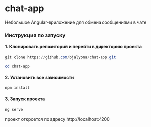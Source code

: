 # chat-app
Небольшое Angular-приложение для обмена сообщениями в чате


### Инструкция по запуску

#### 1. Клонировать репозиторий и перейти в директорию проекта

``` PowerShell
git clone https://github.com/bjalyona/chat-app.git
```

``` PowerShell
cd chat-app
```

#### 2. Установить все зависимости

``` PowerShell
npm install
```

#### 3. Запуск проекта

``` PowerShell
ng serve
```

проект откроется по адресу http://localhost:4200

